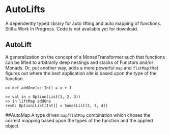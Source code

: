 AutoLifts
=========

A dependently typed library for auto lifting and auto mapping of functions. Still a Work In Progress. Code is not available yet for download.

## AutoLift
A generalization on the concept of a MonadTransformer such that functions can be lifted to arbitrarily deep nestings and stacks of Functors and/or Monads. Or, put another way, adds a more powerful `map` and `flatMap` that figures out where the best application site is based upon the type of the function.

```
>> def addOne(x: Int) = x + 1

>> val in = Option(List(1, 2, 3))
>> in liftMap addOne
res0: Option[List[Int]] = Some(List(2, 3, 4))
```

##AutoMap
A type driven `map`/`flatMap` combination which choses the correct mapping based upon the types of the function and the applied object.